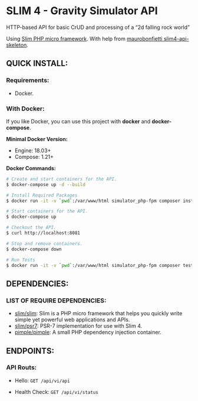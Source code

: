 # SLIM 4 - Gravity Simulator API

HTTP-based API for basic CrUD and processing of a “2d falling rock world”

Using [Slim PHP micro framework](https://www.slimframework.com).
With help from [maurobonfietti slim4-api-skeleton](https://github.com/maurobonfietti/slim4-api-skeleton).

## QUICK INSTALL:

### Requirements:

- Docker.

### With Docker:

If you like Docker, you can use this project with **docker** and **docker-compose**.


**Minimal Docker Version:**

* Engine: 18.03+
* Compose: 1.21+


**Docker Commands:**

```bash
# Create and start containers for the API.
$ docker-compose up -d --build

# Install Required Packages
$ docker run -it -v `pwd`:/var/www/html simulator_php-fpm composer install

# Start containers for the API.
$ docker-compose up

# Checkout the API.
$ curl http://localhost:8081

# Stop and remove containers.
$ docker-compose down

# Run Tests
$ docker run -it -v `pwd`:/var/www/html simulator_php-fpm composer test
```


## DEPENDENCIES:

### LIST OF REQUIRE DEPENDENCIES:

- [slim/slim](https://github.com/slimphp/Slim): Slim is a PHP micro framework that helps you quickly write simple yet powerful web applications and APIs.
- [slim/psr7](https://github.com/slimphp/Slim-Psr7): PSR-7 implementation for use with Slim 4.
- [pimple/pimple](https://github.com/silexphp/Pimple): A small PHP dependency injection container.

## ENDPOINTS:

### API Routs:

- Hello: `GET /api/vi/api`

- Health Check: `GET /api/vi/status`

